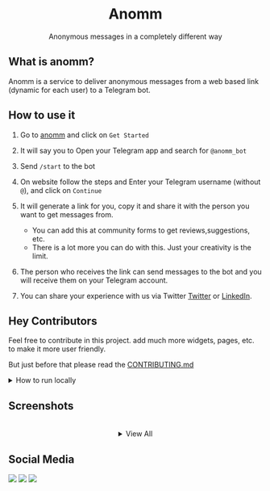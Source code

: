<div align="center">
<h1>Anomm</h1>
Anonymous messages in a completely different way
</div>

## What is anomm?

Anomm is a service to deliver anonymous messages from a web based link (dynamic for each user) to a Telegram bot.

## How to use it

1. Go to [anomm](https://anomm.pushkaryadav.in) and click on `Get Started`

2. It will say you to Open your Telegram app and search for `@anomm_bot`

3. Send `/start` to the bot

4. On website follow the steps and Enter your Telegram username (without `@`), and click on `Continue`

5. It will generate a link for you, copy it and share it with the person you want to get messages from.

   - You can add this at community forms to get reviews,suggestions, etc.
   - There is a lot more you can do with this. Just your creativity is the limit.

6. The person who receives the link can send messages to the bot and you will receive them on your Telegram account.

7. You can share your experience with us via Twitter [Twitter](https://twitter.com/pushkaryadavin) or [LinkedIn](https://www.linkedin.com/in/pushkarydv).

## Hey Contributors

Feel free to contribute in this project. add much more widgets, pages, etc. to make it more user friendly.

But just before that please read the [CONTRIBUTING.md](./CONTRIBUTING.md)

<details><summary>How to run locally</summary>

## Getting Started

You Will need these enviornmental variables in `.env.local` file inside root folder of reposotiory

```bash
NEXT_PUBLIC_apiKey=FIREBASE_KEY
NEXT_PUBLIC_authDomain=FIREBASE_KEY
NEXT_PUBLIC_projectId=FIREBASE_KEY
NEXT_PUBLIC_storageBucket=FIREBASE_KEY
NEXT_PUBLIC_messagingSenderId=FIREBASE_KEY
NEXT_PUBLIC_appId=FIREBASE_KEY
NEXT_PUBLIC_measurementId=FIREBASE_KEY
NEXT_PUBLIC_TELEGRAM_BOT_TOKEN=TELEGRAM_TOKEN
NEXT_PUBLIC_TELEGRAM_CONTACT_ID=TELEGRAM_CONTACT_ME_CHAT_ID
```

starting `7` keys are from firebase project and `8`th key is from telegram bot.
`9`th is your telegram chat id to which you want to receive messages. this is only used in contact me section to deliver messages to me.

First, run the development server:

```bash
npm i
npm run dev
```

Open [http://localhost:3000](http://localhost:3000) with your browser to see the result.

</details>

## Screenshots

<br/>
<details><summary align="center">View All</summary>

</details>

## Social Media

[![](https://img.shields.io/badge/pushkaryadav__-%23E4405F.svg?logo=Instagram&logoColor=white&style=for-the-badge)](https://www.instagram.com/pushkaryadav_/)
[![](https://img.shields.io/badge/pushkarydv-%230077B5.svg?logo=linkedin&logoColor=white&style=for-the-badge)](https://www.linkedin.com/in/pushkarydv)
[![](https://img.shields.io/badge/pushkaryadavin-%231DA1F2.svg?logo=Twitter&logoColor=white&style=for-the-badge)](https://twitter.com/pushkaryadavin)
